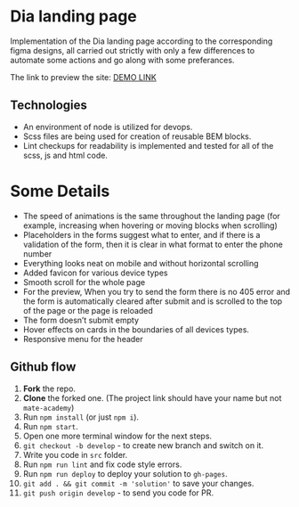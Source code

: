 # Dia landing page

  Implementation of the Dia landing page according to the corresponding figma designs, all carried out strictly with only a few differences to automate some actions and go along with some preferances.

  The link to preview the site:
  [DEMO LINK](https://UmizDemud.github.io/layout_dia/)

## Technologies

  - An environment of node is utilized for devops.
  - Scss files are being used for creation of reusable BEM blocks.
  - Lint checkups for readability is implemented and tested for all of the scss, js and html code.

# Some Details
  - The speed of animations is the same throughout the landing page (for example, increasing when hovering or moving blocks when scrolling)
  - Placeholders in the forms suggest what to enter, and if there is a validation of the form, then it is clear in what format to enter the phone number
  - Everything looks neat on mobile and without horizontal scrolling
  - Added favicon for various device types
  - Smooth scroll for the whole page
  - For the preview, When you try to send the form there is no 405 error and the form is automatically cleared after submit and is scrolled to the top of the page or the page is reloaded
  - The form doesn’t submit empty
  - Hover effects on cards in the boundaries of all devices types.
  - Responsive menu for the header

## Github flow
1. **Fork** the repo.
2. **Clone** the forked one. (The project link should have your name but not `mate-academy`)
3. Run `npm install` (or just `npm i`).
4. Run `npm start`.
5. Open one more terminal window for the next steps.
6. `git checkout -b develop` - to create new branch and switch on it.
7. Write you code in `src` folder.
8. Run `npm run lint` and fix code style errors.
9. Run `npm run deploy` to deploy your solution to `gh-pages`.
10. `git add . && git commit -m 'solution'` to save your changes.
11. `git push origin develop` - to send you code for PR.
